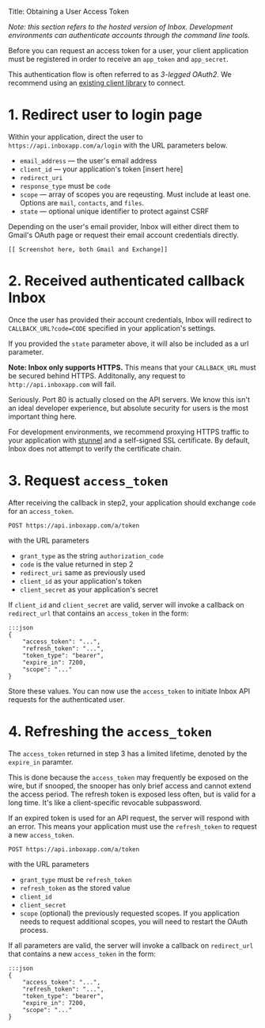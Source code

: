 Title: Obtaining a User Access Token

*Note: this section refers to the hosted version of Inbox. Development environments can authenticate accounts through the command line tools.*

Before you can request an access token for a user, your client application must be registered in order to receive an `app_token` and `app_secret`.

This authentication flow is often referred to as *3-legged OAuth2*. We recommend using an [existing client library](http://oauth.net/2/) to connect. 


# 1. Redirect user to login page

Within your application, direct the user to `https://api.inboxapp.com/a/login` with the URL parameters below.
    
* `email_address` —  the user's email address
* `client_id` — your application's token [insert here]
* `redirect_uri`
* `response_type` must be `code`
* `scope` — array of scopes you are reqeusting. Must include at least one. Options are `mail`, `contacts`, and `files`.
* `state` — optional unique identifier to protect against CSRF

Depending on the user's email provider, Inbox will either direct them to Gmail's OAuth page or request their email account credentials directly.

    [[ Screenshot here, both Gmail and Exchange]]




# 2. Received authenticated callback Inbox

Once the user has provided their account credentials, Inbox will redirect to `CALLBACK_URL?code=CODE` specified in your application's settings. 

If you provided the `state` parameter above, it will also be included as a url parameter.

**Note: Inbox only supports HTTPS.** This means that your `CALLBACK_URL` must be secured behind HTTPS. Additonally, any request to `http://api.inboxapp.com` will fail. 

Seriously. Port 80 is actually closed on the API servers. We know this isn't an ideal developer experience, but absolute security for users is the most important thing here. 

For development environments, we recommend proxying HTTPS traffic to your application with [stunnel](https://www.stunnel.org/index.html) and a self-signed SSL certificate. By default, Inbox does not attempt to verify the certificate chain. 


# 3. Request `access_token`

After receiving the callback in step2, your application should exchange `code` for an `access_token`. 

    POST https://api.inboxapp.com/a/token
    
  with the URL parameters
  
  * `grant_type` as the string `authorization_code`
  * `code` is the value returned in step 2
  * `redirect_uri` same as previously used
  * `client_id` as your application's token
  * `client_secret` as your application's secret



If `client_id` and `client_secret` are valid, server will invoke a callback on `redirect_url` that contains an `access_token` in the form:

```
:::json
{
    "access_token": "...",
    "refresh_token": "...",
    "token_type": "bearer",
    "expire_in": 7200,
    "scope": "..."
}   
```


Store these values. You can now use the `access_token` to initiate Inbox API requests for the authenticated user.


# 4. Refreshing the `access_token`

The `access_token` returned in step 3 has a limited lifetime, denoted by the `expire_in` paramter. 

This is done because the `access_token` may frequently be exposed on the wire, but if snooped, the snooper has only brief access and cannot extend the access period. The refresh token is exposed less often, but is valid for a long time. It's like a client-specific revocable subpassword.

If an expired token is used for an API request, the server will respond with an error. This means your application must use the `refresh_token` to request a new `access_token`. 

    POST https://api.inboxapp.com/a/token
        
  with the URL parameters
  
  * `grant_type` must be `refresh_token`
  * `refresh_token` as the stored value
  * `client_id`
  * `client_secret`
  * `scope` (optional) the previously requested scopes. If you application needs to request additional scopes, you will need to restart the OAuth process. 

If all parameters are valid, the server will invoke a callback on `redirect_url` that contains a new `access_token` in the form:

```
:::json
{
    "access_token": "...",
    "refresh_token": "...",
    "token_type": "bearer",
    "expire_in": 7200,
    "scope": "..."
}   
```


